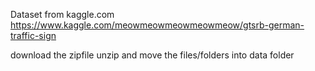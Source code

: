 Dataset from kaggle.com 
https://www.kaggle.com/meowmeowmeowmeowmeow/gtsrb-german-traffic-sign

download the zipfile
unzip
and move the files/folders into data folder

